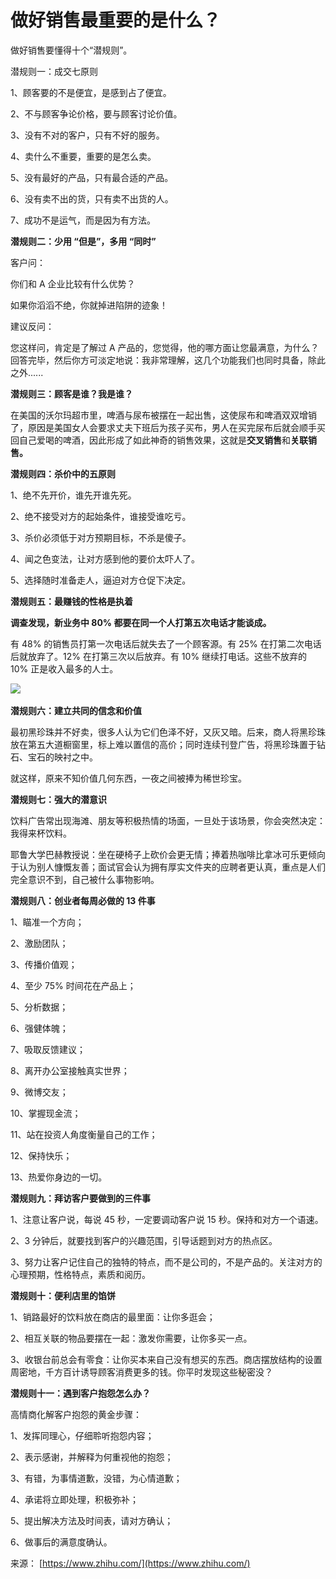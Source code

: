 # 做好销售最重要的是什么？

做好销售要懂得十个“潜规则”。

潜规则一：成交七原则

1、顾客要的不是便宜，是感到占了便宜。

2、不与顾客争论价格，要与顾客讨论价值。

3、没有不对的客户，只有不好的服务。

4、卖什么不重要，重要的是怎么卖。

5、没有最好的产品，只有最合适的产品。

6、没有卖不出的货，只有卖不出货的人。

7、成功不是运气，而是因为有方法。

**潜规则二：少用 “但是”，多用 “同时”**

客户问：

你们和 A 企业比较有什么优势？

如果你滔滔不绝，你就掉进陷阱的迹象！

建议反问：

您这样问，肯定是了解过 A 产品的，您觉得，他的哪方面让您最满意，为什么？回答完毕，然后你方可淡定地说：我非常理解，这几个功能我们也同时具备，除此之外......

**潜规则三：顾客是谁？我是谁？**

在美国的沃尔玛超市里，啤酒与尿布被摆在一起出售，这使尿布和啤酒双双增销了，原因是美国女人会要求丈夫下班后为孩子买布，男人在买完尿布后就会顺手买回自己爱喝的啤酒，因此形成了如此神奇的销售效果，这就是**交叉销售**和**关联销售。**

**潜规则四：杀价中的五原则**

1、绝不先开价，谁先开谁先死。

2、绝不接受对方的起始条件，谁接受谁吃亏。

3、杀价必须低于对方预期目标，不杀是傻子。

4、闻之色变法，让对方感到他的要价太吓人了。

5、选择随时准备走人，逼迫对方仓促下决定。

**潜规则五：最赚钱的性格是执着**

**调查发现，新业务中 80% 都要在同一个人打第五次电话才能谈成。**

有 48% 的销售员打第一次电话后就失去了一个顾客源。有 25% 在打第二次电话后就放弃了。12% 在打第三次以后放弃。有 10% 继续打电话。这些不放弃的 10% 正是收入最多的人士。

![](0.21081455295284068-20220831223045-q6ty6lh.png)​

**潜规则六：建立共同的信念和价值**

最初黑珍珠并不好卖，很多人认为它们色泽不好，又灰又暗。后来，商人将黑珍珠放在第五大道橱窗里，标上难以置信的高价；同时连续刊登广告，将黑珍珠置于钻石、宝石的映衬之中。

就这样，原来不知价值几何东西，一夜之间被捧为稀世珍宝。

**潜规则七：强大的潜意识**

饮料广告常出现海滩、朋友等积极热情的场面，一旦处于该场景，你会突然决定：我得来杯饮料。

耶鲁大学巴赫教授说：坐在硬椅子上砍价会更无情；捧着热咖啡比拿冰可乐更倾向于认为别人慷慨友善；面试官会认为拥有厚实文件夹的应聘者更认真，重点是人们完全意识不到，自己被什么事物影响。

**潜规则八：创业者每周必做的 13 件事**

1、瞄准一个方向；

2、激励团队；

3、传播价值观；

4、至少 75% 时间花在产品上；

5、分析数据；

6、强健体魄；

7、吸取反馈建议；

8、离开办公室接触真实世界；

9、微博交友；

10、掌握现金流；

11、站在投资人角度衡量自己的工作；

12、保持快乐；

13、热爱你身边的一切。

**潜规则九：拜访客户要做到的三件事**

1、注意让客户说，每说 45 秒，一定要调动客户说 15 秒。保持和对方一个语速。

2、3 分钟后，就要找到客户的兴趣范围，引导话题到对方的热点区。

3、努力让客户记住自己的独特的特点，而不是公司的，不是产品的。关注对方的心理预期，性格特点，素质和阅历。

**潜规则十：便利店里的馅饼**

1、销路最好的饮料放在商店的最里面：让你多逛会；

2、相互关联的物品要摆在一起：激发你需要，让你多买一点。

3、收银台前总会有零食：让你买本来自己没有想买的东西。商店摆放结构的设置周密地，千方百计诱导顾客消费更多的钱。你平时发现这些秘密没？

**潜规则十一：遇到客户抱怨怎么办？**

高情商化解客户抱怨的黄金步骤：

1、发挥同理心，仔细聆听抱怨内容；

2、表示感谢，并解释为何重视他的抱怨；

3、有错，为事情道歉，没错，为心情道歉；

4、承诺将立即处理，积极弥补；

5、提出解决方法及时间表，请对方确认；

6、做事后的满意度确认。

来源： [https://www.zhihu.com/](https://www.zhihu.com/)

